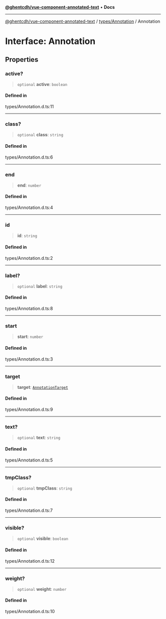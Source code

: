 [**@ghentcdh/vue-component-annotated-text**](../../../README.md) • **Docs**

***

[@ghentcdh/vue-component-annotated-text](../../../modules.md) / [types/Annotation](../README.md) / Annotation

# Interface: Annotation

## Properties

### active?

> `optional` **active**: `boolean`

#### Defined in

types/Annotation.d.ts:11

***

### class?

> `optional` **class**: `string`

#### Defined in

types/Annotation.d.ts:6

***

### end

> **end**: `number`

#### Defined in

types/Annotation.d.ts:4

***

### id

> **id**: `string`

#### Defined in

types/Annotation.d.ts:2

***

### label?

> `optional` **label**: `string`

#### Defined in

types/Annotation.d.ts:8

***

### start

> **start**: `number`

#### Defined in

types/Annotation.d.ts:3

***

### target

> **target**: [`AnnotationTarget`](../type-aliases/AnnotationTarget.md)

#### Defined in

types/Annotation.d.ts:9

***

### text?

> `optional` **text**: `string`

#### Defined in

types/Annotation.d.ts:5

***

### tmpClass?

> `optional` **tmpClass**: `string`

#### Defined in

types/Annotation.d.ts:7

***

### visible?

> `optional` **visible**: `boolean`

#### Defined in

types/Annotation.d.ts:12

***

### weight?

> `optional` **weight**: `number`

#### Defined in

types/Annotation.d.ts:10

